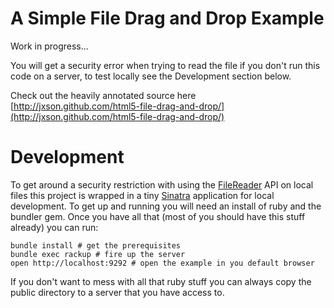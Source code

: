 # A Simple File Drag and Drop Example

Work in progress...

You will get a security error when trying to read the file if you don't run this code on a server, to test locally see the Development section below.

Check out the heavily annotated source here [http://jxson.github.com/html5-file-drag-and-drop/](http://jxson.github.com/html5-file-drag-and-drop/)

# Development

To get around a security restriction with using the [FileReader][] API on local files this project is wrapped in a tiny [Sinatra][] application for local development. To get up and running you will need an install of ruby and the bundler gem. Once you have all that (most of you should have this stuff already) you can run:

    bundle install # get the prerequisites
    bundle exec rackup # fire up the server
    open http://localhost:9292 # open the example in you default browser

If you don't want to mess with all that ruby stuff you can always copy the public directory to a server that you have access to.

[FileReader]: https://developer.mozilla.org/en/DOM/FileReader "FileReader"
[Sinatra]: http://www.sinatrarb.com/ "Sinatra"
